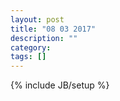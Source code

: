 ```yaml
---
layout: post
title: "08 03 2017"
description: ""
category: 
tags: []
---
```

{% include JB/setup %}

